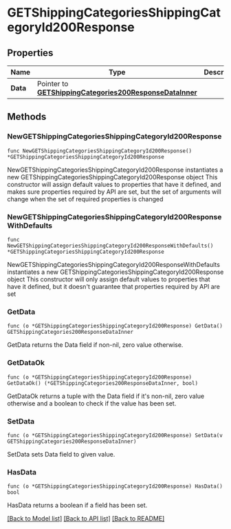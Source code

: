 # GETShippingCategoriesShippingCategoryId200Response

## Properties

Name | Type | Description | Notes
------------ | ------------- | ------------- | -------------
**Data** | Pointer to [**GETShippingCategories200ResponseDataInner**](GETShippingCategories200ResponseDataInner.md) |  | [optional] 

## Methods

### NewGETShippingCategoriesShippingCategoryId200Response

`func NewGETShippingCategoriesShippingCategoryId200Response() *GETShippingCategoriesShippingCategoryId200Response`

NewGETShippingCategoriesShippingCategoryId200Response instantiates a new GETShippingCategoriesShippingCategoryId200Response object
This constructor will assign default values to properties that have it defined,
and makes sure properties required by API are set, but the set of arguments
will change when the set of required properties is changed

### NewGETShippingCategoriesShippingCategoryId200ResponseWithDefaults

`func NewGETShippingCategoriesShippingCategoryId200ResponseWithDefaults() *GETShippingCategoriesShippingCategoryId200Response`

NewGETShippingCategoriesShippingCategoryId200ResponseWithDefaults instantiates a new GETShippingCategoriesShippingCategoryId200Response object
This constructor will only assign default values to properties that have it defined,
but it doesn't guarantee that properties required by API are set

### GetData

`func (o *GETShippingCategoriesShippingCategoryId200Response) GetData() GETShippingCategories200ResponseDataInner`

GetData returns the Data field if non-nil, zero value otherwise.

### GetDataOk

`func (o *GETShippingCategoriesShippingCategoryId200Response) GetDataOk() (*GETShippingCategories200ResponseDataInner, bool)`

GetDataOk returns a tuple with the Data field if it's non-nil, zero value otherwise
and a boolean to check if the value has been set.

### SetData

`func (o *GETShippingCategoriesShippingCategoryId200Response) SetData(v GETShippingCategories200ResponseDataInner)`

SetData sets Data field to given value.

### HasData

`func (o *GETShippingCategoriesShippingCategoryId200Response) HasData() bool`

HasData returns a boolean if a field has been set.


[[Back to Model list]](../README.md#documentation-for-models) [[Back to API list]](../README.md#documentation-for-api-endpoints) [[Back to README]](../README.md)


